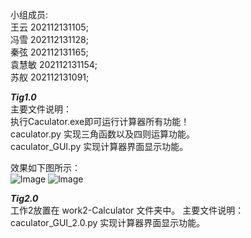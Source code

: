 小组成员:  
  王云 202112131105;  
  冯雪 202112131128;      
  秦弦 202112131165;  
  袁慧敏 202112131154;  
  苏舣 202112131091;  

___Tig1.0___  
主要文件说明：   
  执行Caculator.exe即可运行计算器所有功能！   
  caculator.py 实现三角函数以及四则运算功能。    
  caculator_GUI.py 实现计算器界面显示功能。     
     
效果如下图所示：     
![lmage](https://github.com/CQU-group/tri_func/tree/main/Screenshots/6c5588673923dd47.png)
![lmage](https://github.com/CQU-group/tri_func/tree/main/Screenshots/2.png)

___Tig2.0___     
  工作2放置在 work2-Calculator 文件夹中。
  主要文件说明：
  caculator_GUI_2.0.py 实现计算器界面显示功能。
  
